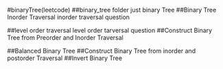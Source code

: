 #binaryTree(leetcode)
##binary_tree folder
just binary Tree
##Binary Tree Inorder Traversal
inorder traversal question

##level order traversal
level order tarversal question
##Construct Binary Tree from Preorder and Inorder Traversal

##Balanced Binary Tree
##Construct Binary Tree from inorder and postorder Traversal
##Invert Binary Tree